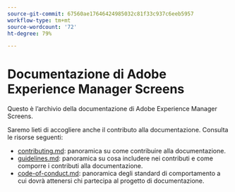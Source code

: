 ```yaml
---
source-git-commit: 67560ae17646424985032c81f33c937c6eeb5957
workflow-type: tm+mt
source-wordcount: '72'
ht-degree: 79%

---
```

# Documentazione di Adobe Experience Manager Screens

Questo è l’archivio della documentazione di Adobe Experience Manager Screens.

Saremo lieti di accogliere anche il contributo alla documentazione. Consulta le risorse seguenti:

* [contributing.md](contributing.md): panoramica su come contribuire alla documentazione.
* [guidelines.md](guidelines.md): panoramica su cosa includere nei contributi e come comporre i contributi alla documentazione.
* [code-of-conduct.md](code-of-conduct.md): panoramica degli standard di comportamento a cui dovrà attenersi chi partecipa al progetto di documentazione.
